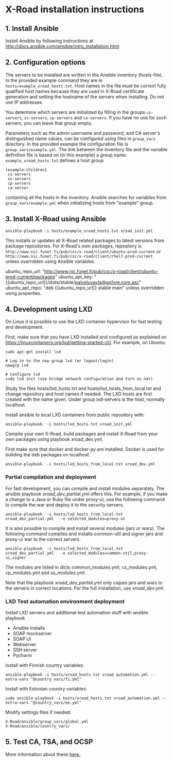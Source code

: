 # X-Road installation instructions

## 1. Install Ansible

Install Ansible by following instructions at http://docs.ansible.com/ansible/intro_installation.html

## 2. Configuration options

The servers to be installed are written in the Ansible inventory (hosts-file). 
In the provided example command they are in `hosts/example_xroad_hosts.txt`. 
Host names in the file must be correct fully qualified host names because they are used 
in X-Road certificate generation and setting the hostname of the servers when installing. 
Do not use IP addresses.

You determine which servers are initialized by filling in the groups 
`cs-servers`, `ss-servers`, `cp-servers` and `ca-servers`. If you have no use for such servers,
you can leave that group empty.

Parameters such as the admin username and password, and CA server's distinguished name values, 
can be configured using files in `group_vars` directory. 
In the provided example the configuration file is `group_vars/example.yml`. 
The link between the inventory file and the variable definition file is based on (in this example) a group name. 
`example_xroad_hosts.txt` defines a host group
```
[example:children]
 cs-servers
 ss-servers
 cp-servers
 ca-server
```
containing all the hosts in the inventory. 
Ansible searches for variables from `group_vars/example.yml` when initializing hosts from "example" group.

## 3. Install X-Road using Ansible

```
ansible-playbook -i hosts/example_xroad_hosts.txt xroad_init.yml
```

This installs or updates all X-Road related packages to latest versions from package repositories. 
For X-Road's own packages, repository is 
`http://www.nic.funet.fi/pub/csc/x-road/client/ubuntu-prod-current` 
or 
`http://www.nic.funet.fi/pub/csc/x-road/client/rhel7-prod-current`
unless overridden using Ansible variables. 


ubuntu_repo_url: "http://www.nic.funet.fi/pub/csc/x-road/client/ubuntu-prod-current/packages"
ubuntu_apt_key:  "{{ubuntu_repo_url}}/dists/stable/palveluvayla@gofore.com.asc"
ubuntu_apt_repo: "deb {{ubuntu_repo_url}} stable main"
unless overridden using properties.

## 4. Development using LXD

On Linux it is possible to use the LXD container hypervisor for fast testing and development.

First, make sure that you have LXD installed and configured as explained on https://linuxcontainers.org/lxd/getting-started-cli/. For example, on Ubuntu:

```
sudo apt-get install lxd

# Log in to the new group lxd (or logout/login)
newgrp lxd

# Configure lxd
sudo lxd init (use bridge network configuration and turn on nat)
```
Study the files hosts/lxd_hosts.txt and hosts/lxd_hosts_from_local.txt and change repository and host names if needed. The LXD hosts are first created with the name given. Under group lxd-servers is the host, normally localhost.

Install ansible to local LXD containers from public repository with:

```
ansible-playbook  -i hosts/lxd_hosts.txt xroad_init.yml
```

Compile your own X-Road, build packages and install X-Road from your own packages using playbook xroad_dev.yml.

First make sure that docker and docker-py are installed. Docker is used for building the deb packages on localhost.

```
ansible-playbook  -i hosts/lxd_hosts_from_local.txt xroad_dev.yml
```
### Partial compilation and deployment

For fast development, you can compile and install modules separately. The ansible playbook *xroad_dev_partial.yml* offers this. For example, if you make a change to a Java or Ruby file under proxy-ui, use the following command to compile the war and deploy it to the security servers.
```
ansible-playbook  -i hosts/lxd_hosts_from_local.txt   xroad_dev_partial.yml   -e selected_modules=proxy-ui
```

It is also possible to compile and install several modules (jars or wars). The following command compiles and installs common-util and signer jars and proxy-ui war to the correct servers.
```
ansible-playbook  -i hosts/lxd_hosts_from_local.txt   xroad_dev_partial.yml   -e selected_modules=common-util,proxy-ui,signer
```

The modules are listed in dicts common_modules.yml, cs_modules.yml, cp_modules.yml and ss_modules.yml.

Note that the playbook *xroad_dev_partial.yml* only copies jars and wars to the servers in correct locations. For the full installation, use *xroad_dev.yml*.


### LXD Test automation environment deployment

Install LXD servers and additional test automation stuff with ansible playbook
- Ansible installs
- SOAP mockserver
- SOAP UI
- Webserver
- SSH server
- Pycharm

Install with Finnish country variables:
```
ansible-playbook -i hosts/xroad_hosts.txt xroad_automation.yml --extra-vars "@country_vars/fi.yml"
```

Install with Estonian country variables:
```
sudo ansible-playbook -i hosts/xroad_hosts.txt xroad_automation.yml --extra-vars "@country_vars/ee.yml"
```
Modify settings files if needed:

```
X-Road/ansible/group_vars/global.yml
X-Road/ansible/country_vars/
```

## 5. Test CA, TSA, and OCSP

More information about these [here.](TESTCA.md)
